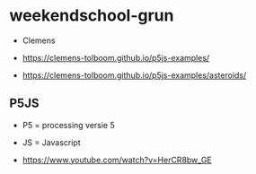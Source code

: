 # weekendschool-grun

- Clemens

- https://clemens-tolboom.github.io/p5js-examples/
- https://clemens-tolboom.github.io/p5js-examples/asteroids/

## P5JS

- P5 = processing versie 5
- JS = Javascript

- https://www.youtube.com/watch?v=HerCR8bw_GE
